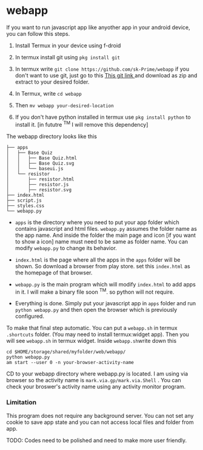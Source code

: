 # webapp
If you want to run javascript app like anyother app in your android device, you can follow this steps.

1. Install Termux in your device using f-droid

2. In termux install git using `pkg install git`

3. In termux write `git clone https://github.com/sk-Prime/webapp` if you don't want to use git, just go to this [This git link ](https://github.com/sk-Prime/webapp) and download as zip and extract to your desired folder.

4. In Termux, write `cd webapp`

5. Then `mv webapp your-desired-location` 

6. If you don't have python installed in termux use `pkg install python` to install it. [in fututre <sup>TM</sup> I will remove this dependency]

The webapp directory looks like this
```
├── apps
│   ├── Base Quiz
│   │   ├── Base Quiz.html
│   │   ├── Base Quiz.svg
│   │   └── baseui.js
│   └── resistor
│       ├── resistor.html
│       ├── resistor.js
│       ├── resistor.svg
├── index.html
├── script.js
├── styles.css
└── webapp.py
```

- `apps` is the directory where you need to put your app folder which contains javascript and html files. `webapp.py` assumes the folder name as the app name. And inside the folder the main page and icon [if you want to show a icon] name must need to be same as folder name. You can modify `webapp.py` to change its behavior.

- `index.html` is the page where all the apps in the `apps` folder will be shown. So download a browser from play store. set this `index.html` as the homepage of that browser.

- `webapp.py` is the main program which will modify `index.html` to add apps in it. I will make a binary file soon <sup>TM</sup>. so python will not require.

- Everything is done. Simply put your javascript app in `apps` folder and run `python webapp.py` and then open the browser which is previously configured.

To make that final step automatic. You can put a `webapp.sh` in termux `.shortcuts`  folder. (You may need to install termux:widget app). Then you will see `webapp.sh` in termux widget. Inside `webapp.sh`write down this

```
cd $HOME/storage/shared/myfolder/web/webapp/
python webapp.py
am start --user 0 -n your-browser-activity-name
```

CD to your webapp directory where webapp.py is located. I am using via browser so the activity name is `mark.via.gp/mark.via.Shell` . You can check your broswer's activity name using any activity monitor program.

### Limitation

This program does not require any background server. You can not set any cookie to save app state and you can not access local files and folder from app. 

TODO: Codes need to be polished and need to make more user friendly.



